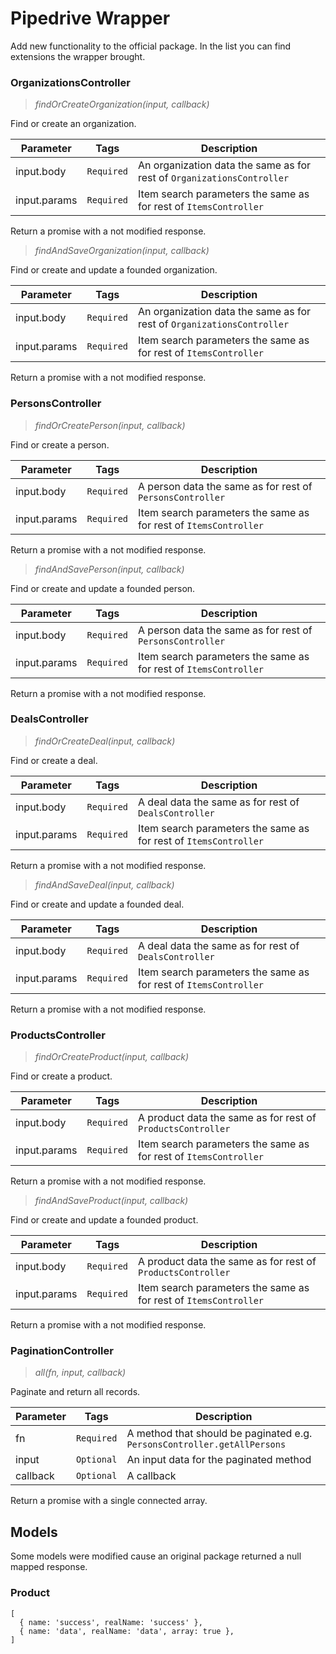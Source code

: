 # Pipedrive Wrapper

Add new functionality to the official package. In the list you can find extensions the wrapper brought.

### OrganizationsController

> _findOrCreateOrganization(input, callback)_

Find or create an organization.

|Parameter      |Tags         |Description
|---------------|-------------|-----------
|input.body     |`Required`   |An organization data the same as for rest of `OrganizationsController`
|input.params   |`Required`   |Item search parameters the same as for rest of `ItemsController`

Return a promise with a not modified response.


> _findAndSaveOrganization(input, callback)_

Find or create and update a founded organization.

|Parameter      |Tags         |Description
|---------------|-------------|-----------
|input.body     |`Required`   |An organization data the same as for rest of `OrganizationsController`
|input.params   |`Required`   |Item search parameters the same as for rest of `ItemsController`

Return a promise with a not modified response.

### PersonsController

> _findOrCreatePerson(input, callback)_

Find or create a person.

|Parameter      |Tags         |Description
|---------------|-------------|-----------
|input.body     |`Required`   |A person data the same as for rest of `PersonsController`
|input.params   |`Required`   |Item search parameters the same as for rest of `ItemsController`

Return a promise with a not modified response.


> _findAndSavePerson(input, callback)_

Find or create and update a founded person.

|Parameter      |Tags         |Description
|---------------|-------------|-----------
|input.body     |`Required`   |A person data the same as for rest of `PersonsController`
|input.params   |`Required`   |Item search parameters the same as for rest of `ItemsController`

Return a promise with a not modified response.

### DealsController

> _findOrCreateDeal(input, callback)_

Find or create a deal.

|Parameter      |Tags         |Description
|---------------|-------------|-----------
|input.body     |`Required`   |A deal data the same as for rest of `DealsController`
|input.params   |`Required`   |Item search parameters the same as for rest of `ItemsController`

Return a promise with a not modified response.


> _findAndSaveDeal(input, callback)_

Find or create and update a founded deal.

|Parameter      |Tags         |Description
|---------------|-------------|-----------
|input.body     |`Required`   |A deal data the same as for rest of `DealsController`
|input.params   |`Required`   |Item search parameters the same as for rest of `ItemsController`

Return a promise with a not modified response.

### ProductsController

> _findOrCreateProduct(input, callback)_

Find or create a product.

|Parameter      |Tags         |Description
|---------------|-------------|-----------
|input.body     |`Required`   |A product data the same as for rest of `ProductsController`
|input.params   |`Required`   |Item search parameters the same as for rest of `ItemsController`

Return a promise with a not modified response.


> _findAndSaveProduct(input, callback)_

Find or create and update a founded product.

|Parameter      |Tags         |Description
|---------------|-------------|-----------
|input.body     |`Required`   |A product data the same as for rest of `ProductsController`
|input.params   |`Required`   |Item search parameters the same as for rest of `ItemsController`

Return a promise with a not modified response.

### PaginationController

> _all(fn, input, callback)_

Paginate and return all records.

|Parameter      |Tags         |Description
|---------------|-------------|-----------
|fn             |`Required`   |A method that should be paginated e.g. `PersonsController.getAllPersons`
|input          |`Optional`   |An input data for the paginated method
|callback       |`Optional`   |A callback

Return a promise with a single connected array.

## Models

Some models were modified cause an original package returned a null mapped response.

### Product

```
[
  { name: 'success', realName: 'success' },
  { name: 'data', realName: 'data', array: true },
]
```
